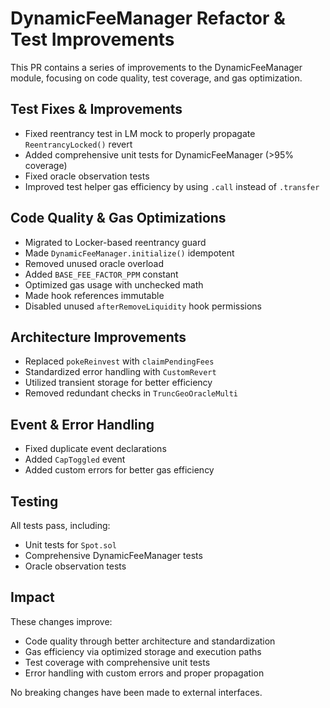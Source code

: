 # DynamicFeeManager Refactor & Test Improvements

This PR contains a series of improvements to the DynamicFeeManager module, focusing on code quality, test coverage, and gas optimization.

## Test Fixes & Improvements

- Fixed reentrancy test in LM mock to properly propagate `ReentrancyLocked()` revert
- Added comprehensive unit tests for DynamicFeeManager (>95% coverage)
- Fixed oracle observation tests
- Improved test helper gas efficiency by using `.call` instead of `.transfer`

## Code Quality & Gas Optimizations

- Migrated to Locker-based reentrancy guard
- Made `DynamicFeeManager.initialize()` idempotent
- Removed unused oracle overload
- Added `BASE_FEE_FACTOR_PPM` constant
- Optimized gas usage with unchecked math
- Made hook references immutable
- Disabled unused `afterRemoveLiquidity` hook permissions

## Architecture Improvements

- Replaced `pokeReinvest` with `claimPendingFees`
- Standardized error handling with `CustomRevert`
- Utilized transient storage for better efficiency
- Removed redundant checks in `TruncGeoOracleMulti`

## Event & Error Handling

- Fixed duplicate event declarations
- Added `CapToggled` event
- Added custom errors for better gas efficiency

## Testing

All tests pass, including:
- Unit tests for `Spot.sol`
- Comprehensive DynamicFeeManager tests
- Oracle observation tests

## Impact

These changes improve:
- Code quality through better architecture and standardization
- Gas efficiency via optimized storage and execution paths
- Test coverage with comprehensive unit tests
- Error handling with custom errors and proper propagation

No breaking changes have been made to external interfaces. 